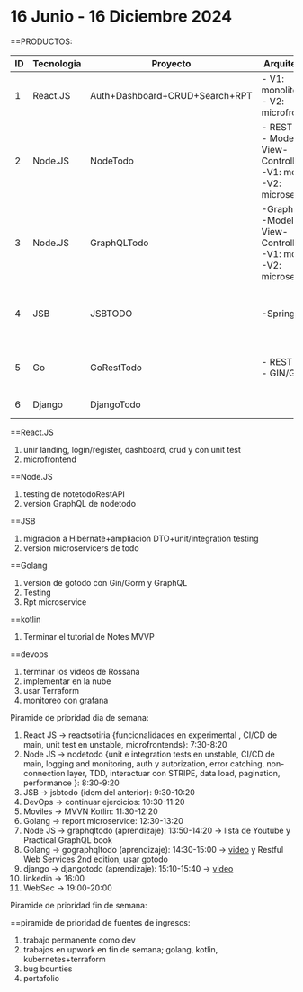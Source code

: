 16 Junio - 16 Diciembre 2024
=

==PRODUCTOS:


| ID  | Tecnologia | Proyecto                       | Arquitectura                                                             | Stack                                       |
| --- | ---------- | ------------------------------ | ------------------------------------------------------------------------ | ------------------------------------------- |
| 1   | React.JS   | Auth+Dashboard+CRUD+Search+RPT | - V1: monolito<br>- V2: microfrontend                                    | - Tailwind<br>- Redux<br>- Express<br>-Jest |
| 2   | Node.JS    | NodeTodo                       | -  REST<br>- Model-View-Controller<br>-V1: monolito<br>-V2: microservice | -MongoDB<br>- Express<br>-Jest              |
| 3   | Node.JS    | GraphQLTodo                    | -GraphQL<br>-Model-View-Controller<br>-V1: monolito<br>-V2: microservice | -MongoDB                                    |
| 4   | JSB        | JSBTODO                        | -SpringBoot                                                              | - Multi layered arch<br>-MySQL<br>-Redis    |
| 5   | Go         | GoRestTodo                     | - REST<br>- GIN/GORM<br>                                                 | - MVVN<br>- PostgreSQL<br>-Redis            |
| 6   | Django     | DjangoTodo                     |                                                                          | - MySQL<br>- Redis                          |




==React.JS
1.  unir landing, login/register, dashboard, crud y con unit test
2. microfrontend


==Node.JS
1. testing de notetodoRestAPI
2. version GraphQL de nodetodo

==JSB
1. migracion a Hibernate+ampliacion DTO+unit/integration testing
2. version microservicers de todo

==Golang
1. version de gotodo con Gin/Gorm y GraphQL
2. Testing
3. Rpt microservice


==kotlin
1. Terminar el tutorial de Notes MVVP

==devops
1. terminar los videos de Rossana
2. implementar en la nube
3. usar Terraform
4. monitoreo con grafana


Piramide de prioridad dia de semana:
1. React JS -> reactsotiria {funcionalidades en experimental , CI/CD de main, unit test en unstable, microfrontends}: 7:30-8:20
2. Node JS -> nodetodo {unit e integration tests en unstable, CI/CD de main, logging and monitoring, auth y autorization, error catching, non-connection layer, TDD, interactuar con STRIPE, data load, pagination, performance }: 8:30-9:20
3. JSB -> jsbtodo {idem del anterior}: 9:30-10:20
4. DevOps -> continuar ejercicios: 10:30-11:20
5. Moviles -> MVVN Kotlin: 11:30-12:20
6. Golang -> report microservice: 12:30-13:20
7. Node JS -> graphqltodo (aprendizaje): 13:50-14:20 -> lista de Youtube y Practical GraphQL book 
8. Golang -> gographqltodo (aprendizaje): 14:30-15:00 -> [video](https://www.youtube.com/watch?v=Yzh23D31Kq8&list=PLsQR_Tmsj29ljwXy7zl_rNXzIf8RXPKjL&index=4)  y  Restful Web Services 2nd edition, usar gotodo
9. django -> djangotodo (aprendizaje): 15:10-15:40 -> [video](https://www.youtube.com/watch?v=i5JykvxUk_A&list=PLsQR_Tmsj29lbZPln-5cRu_uQYYdRb6J3&index=2)
10. linkedin -> 16:00
11. WebSec -> 19:00-20:00

Piramide de prioridad fin de semana:


==piramide de prioridad de fuentes de ingresos:

1. trabajo permanente como dev
2. trabajos en upwork en fin de semana; golang, kotlin, kubernetes+terraform
3. bug bounties
4. portafolio